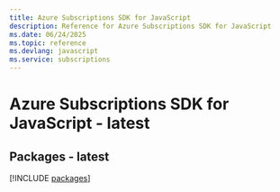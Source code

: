 ```yaml
---
title: Azure Subscriptions SDK for JavaScript
description: Reference for Azure Subscriptions SDK for JavaScript
ms.date: 06/24/2025
ms.topic: reference
ms.devlang: javascript
ms.service: subscriptions
---
```

# Azure Subscriptions SDK for JavaScript - latest
## Packages - latest
[!INCLUDE [packages](subscriptions-index.md)]